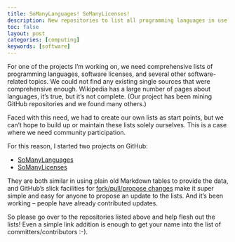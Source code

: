 ```yaml
---
title: SoManyLanguages! SoManyLicenses!
description: New repositories to list all programming languages in use
toc: false
layout: post
categories: [computing]
keywords: [software]
---
```


For one of the projects I’m working on, we need comprehensive lists of programming languages, software licenses, and several other software-related topics. We could not find any existing single sources that were comprehensive enough. Wikipedia has a large number of pages about languages, it’s true, but it’s not complete. (Our project has been mining GitHub repositories and we found many others.)

Faced with this need, we had to create our own lists as start points, but we can’t hope to build up or maintain these lists solely ourselves. This is a case where we need community participation.

For this reason, I started two projects on GitHub:

* [SoManyLanguages](https://github.com/mhucka/SoManyLanguages)
* [SoManyLicenses](https://github.com/mhucka/SoManyLanguages)

They are both similar in using plain old Markdown tables to provide the data, and GitHub’s slick facilities for [fork/pull/propose changes](https://help.github.com/articles/editing-files-in-another-user-s-repository/) make it super simple and easy for anyone to propose an update to the lists. And it’s been working – people have already contributed updates.

So please go over to the repositories listed above and help flesh out the lists! Even a simple link addition is enough to get your name into the list of committers/contributors :-).
